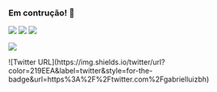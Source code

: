 ### Em contrução! 🚧

<!--
**gabrielluizbh/gabrielluizbh** is a ✨ _special_ ✨ repository because its `README.md` (this file) appears on your GitHub profile.

Here are some ideas to get you started:

- 🔭 I’m currently working on ...
- 🌱 I’m currently learning ...
- 👯 I’m looking to collaborate on ...
- 🤔 I’m looking for help with ...
- 💬 Ask me about ...
- 📫 How to reach me: ...
- 😄 Pronouns: ...
- ⚡ Fun fact: ...
-->

<div> 
  <a href="https://youtube.com/gabrielluizbh" target="_blank"><img src="https://img.shields.io/badge/YouTube-FF0000?style=for-the-badge&logo=youtube&logoColor=white" target="_blank"></a>
  <a href="https://instagram.com/gabrielluizbh" target="_blank"><img src="https://img.shields.io/badge/-Instagram-%23E4405F?style=for-the-badge&logo=instagram&logoColor=white" target="_blank"></a>
 	<a href="https://twitter.com/gabrielluizbh" target="_blank"><img src="https://img.shields.io/badge/Twitter-9146FF?style=for-the-badge&logo=twitch&logoColor=white" target="_blank"></a>
  
  
  <a href="https://www.linkedin.com/in/gabrielluizbh/" target="_blank"><img src="https://img.shields.io/badge/-LinkedIn-%230077B5?style=for-the-badge&logo=linkedin&logoColor=white" target="_blank"></a> 
  
</div>
![Twitter URL](https://img.shields.io/twitter/url?color=219EEA&label=twitter&style=for-the-badge&url=https%3A%2F%2Ftwitter.com%2Fgabrielluizbh)
